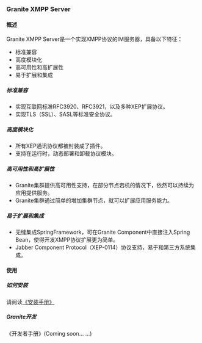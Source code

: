 ### Granite XMPP Server

#### 概述
Granite XMPP Server是一个实现XMPP协议的IM服务器，具备以下特征：

* 标准兼容
* 高度模块化
* 高可用性和高扩展性
* 易于扩展和集成

##### 标准兼容

* 实现互联网标准RFC3920、RFC3921，以及多种XEP扩展协议。
* 实现TLS（SSL）、SASL等标准安全协议。

##### 高度模块化

* 所有XEP通讯协议都被封装成了插件。
* 支持在运行时，动态部署和卸载协议模块。

##### 高可用性和高扩展性

* Granite集群提供高可用性支持，在部分节点宕机的情况下，依然可以持续为应用提供服务。
* Granite集群通过简单的增加集群节点，就可以扩展应用服务能力。

##### 易于扩展和集成
* 无缝集成SpringFramework，可在Granite Component中直接注入Spring Bean，使得开发XMPP协议扩展更为简单。
* Jabber Component Protocol（XEP-0114）协议支持，易于和第三方系统集成。

#### 使用

##### 如何安装

请阅读[《安装手册》](./docs/HOW_TO_INSTALL.md)

##### Granite开发
《开发者手册》(Coming soon... ...)
